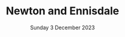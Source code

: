 ---
title: Newton and Ennisdale
support: Newton Guides
image: 2023-Newton-and-Ennisdale.png
date: Sunday 3 December 2023
time: 4pm to 8pm
text: A great route taking in all the roads in Newton and Ennisdale Drive. Always a friendly welcome and lots of people out in the streets to see us.
fb: https://fb.me/e/3QZ0Xxvlt
---